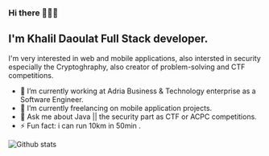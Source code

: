 ### Hi there 👨🏻‍💻
## I'm Khalil Daoulat Full Stack developer. 
I'm very interested in web and mobile applications, also intersted in security especially the Cryptoghraphy, also creator of problem-solving and CTF competitions.

- 🔭 I’m currently working at Adria Business & Technology enterprise as a Software Engineer.
- 🌱 I’m currently freelancing on mobile application projects.
- 💬 Ask me about Java || the security part as CTF or ACPC competitions.
- ⚡ Fun fact: i can run 10km in 50min .

![Github stats](https://github-readme-stats.vercel.app/api?username=Vvoox&theme=tokyonight&show_icons=true)
